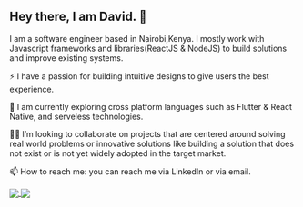 ## Hey there, I am David. 👋
I am a software engineer based in Nairobi,Kenya. 
I mostly work with Javascript frameworks and libraries(ReactJS & NodeJS) to build solutions and improve existing systems.

⚡️ I have a passion for building intuitive designs to give users the best experience.

🔭 I am currently exploring cross platform languages such as Flutter & React Native, and serveless technologies.

👫🏽 I’m looking to collaborate on projects that are centered around solving real world problems or innovative solutions like
building a solution that does not exist or is not yet widely adopted in the target market.

📫 How to reach me: you can reach me via LinkedIn or via email.


<a href="https://github.com/david-mbugua/github-readme-stats">
  <img align=center src="https://github-readme-stats.vercel.app/api/top-langs/?username=david-mbugua&layout=compact&theme=transparent" />
</a>
<a href="https://github.com/david-mbugua/github-readme-stats">
  <img align=center src="https://github-readme-stats.vercel.app/api/wakatime?username=David_Mbugua&theme=transparent"/>
</a>


<!--
**david-mbugua/david-mbugua** is a ✨ _special_ ✨ repository because its `README.md` (this file) appears on your GitHub profile.

Here are some ideas to get you started:

- 🔭 I’m currently working on ...
- 🌱 I’m currently learning ...
- 👯 I’m looking to collaborate on ...
- 🤔 I’m looking for help with ...
- 💬 Ask me about ...
- 📫 How to reach me: ...
- 😄 Pronouns: ...
- ⚡ Fun fact: ...
-->

